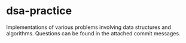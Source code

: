 # dsa-practice

Implementations of various problems involving data structures and algorithms. Questions can be found in the attached commit messages.
